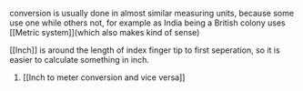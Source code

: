 conversion is usually done in almost similar measuring units, because some use one while others not, for example as India being a British colony uses [[Metric system]](which also makes kind of sense) 

[[Inch]] is around the length of index finger tip to first seperation, so it is easier to calculate something in inch.

1. [[Inch to meter conversion and vice versa]]